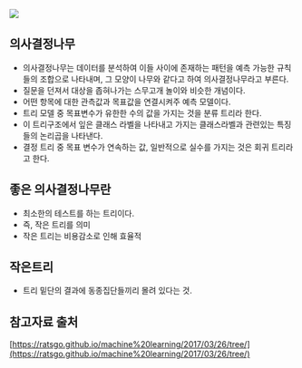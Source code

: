 ![](http://i.imgur.com/ZKDnzOB.png)

## 의사결정나무
- 의사결정나무는 데이터를 분석하여 이들 사이에 존재하는 패턴을 예측 가능한 규칙들의 조합으로 나타내며, 그 모양이 나무와 같다고 하여 의사결정나무라고 부른다.
- 질문을 던져서 대상을 좁혀나가는 스무고개 놀이와 비슷한 개념이다.
- 어떤 항목에 대한 관측값과 목표값을 연결시켜주 예측 모델이다.
- 트리 모델 중 목표변수가 유한한 수의 값을 가지는 것을 분류 트리라 한다.
- 이 트리구조에서 잎은 클래스 라벨을 나타내고 가지는 클래스라벨과 관련있는 특징들의 논리곱을 나타낸다.
- 결정 트리 중 목표 변수가 연속하는 값, 일반적으로 실수를 가지는 것은 회귀 트리라고 한다.

## 좋은 의사결정나무란
- 최소한의 테스트를 하는 트리이다.
- 즉, 작은 트리를 의미
- 작은 트리는 비용감소로 인해 효율적

## 작은트리
- 트리 밑단의 결과에 동종집단들끼리 몰려 있다는 것.

## 참고자료 출처
[https://ratsgo.github.io/machine%20learning/2017/03/26/tree/](https://ratsgo.github.io/machine%20learning/2017/03/26/tree/)